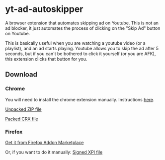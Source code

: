 # yt-ad-autoskipper
A browser extension that automates skipping ad on Youtube. This is not an ad blocker, it just automates the process of clicking on the "Skip Ad" button on Youtube.

This is basically useful when you are watching a youtube video (or a playlist), and an ad starts playing. Youtube allows you to skip the ad after 5 seconds, but if you can't be bothered to click it yourself (or you are AFK), this extension clicks that button for you.

## Download

### Chrome
You will need to install the chrome extension manually. Instructions [here](https://www.cnet.com/how-to/how-to-install-chrome-extensions-manually).

[Unpacked ZIP file](https://drive.google.com/open?id=0B4fiiIyzR7DSTFV3WkZyVDItMXc) 

[Packed CRX file](https://drive.google.com/open?id=0B4fiiIyzR7DSRHpHOG81VDlTa2c)

### Firefox
[Get it from Firefox Addon Marketplace](https://addons.mozilla.org/en-US/firefox/addon/youtube-ad-auto-skipper/)

Or, if you want to do it manually:
[Signed XPI file](https://drive.google.com/open?id=0B4fiiIyzR7DSOEpGWkxtVzVTb0U)
